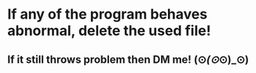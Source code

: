 # If any of the program behaves abnormal, delete the used file!
## If it still throws problem then DM me! (⊙_(⊙_⊙)_⊙)
